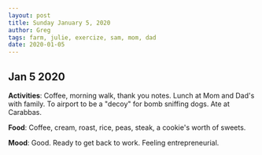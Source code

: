 ```yaml
---
layout: post
title: Sunday January 5, 2020
author: Greg
tags: farm, julie, exercize, sam, mom, dad
date: 2020-01-05
---
```


## Jan 5 2020

**Activities**: Coffee, morning walk, thank you notes. Lunch at Mom and Dad's with family. To airport to be a "decoy" for bomb sniffing dogs. Ate at Carabbas.

**Food**: Coffee, cream, roast, rice, peas, steak, a cookie's worth of sweets.

**Mood**: Good. Ready to get back to work. Feeling entrepreneurial.
